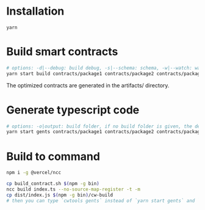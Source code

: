# Installation

`yarn`

# Build smart contracts

```bash
# options: -d|--debug: build debug, -s|--schema: schema, -w|--watch: watch mode, -o|--output: build folder
yarn start build contracts/package1 contracts/package2 contracts/package3 [-o build_folder] [-d] [-s] [-w]
```

The optimized contracts are generated in the artifacts/ directory.

# Generate typescript code

```bash
# options: -o|output: build folder, if no build folder is given, the default output is current directory
yarn start gents contracts/package1 contracts/package2 contracts/package3 [-o build_folder] [--react-query]

```

# Build to command

```bash
npm i -g @vercel/ncc

cp build_contract.sh $(npm -g bin)
ncc build index.ts --no-source-map-register -t -m
cp dist/index.js $(npm -g bin)/cw-build
# then you can type `cwtools gents` instead of `yarn start gents` and `cwtools build` instead of `yarn start build`
```
